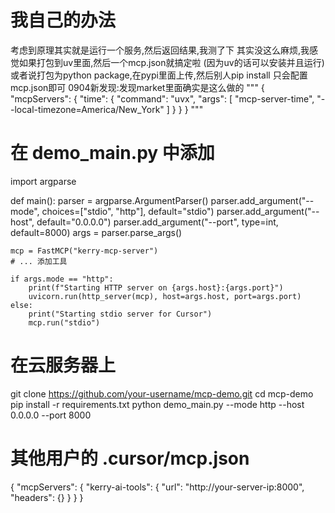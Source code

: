 # 我自己的办法
考虑到原理其实就是运行一个服务,然后返回结果,我测了下
其实没这么麻烦,我感觉如果打包到uv里面,然后一个mcp.json就搞定啦
(因为uv的话可以安装并且运行)
或者说打包为python package,在pypi里面上传,然后别人pip install
只会配置mcp.json即可
0904新发现:发现market里面确实是这么做的
"""
{
  "mcpServers": {
    "time": {
      "command": "uvx",
      "args": [
        "mcp-server-time",
        "--local-timezone=America/New_York"
      ]
    }
  }
}
"""
# 在 demo_main.py 中添加
import argparse

def main():
    parser = argparse.ArgumentParser()
    parser.add_argument("--mode", choices=["stdio", "http"], default="stdio")
    parser.add_argument("--host", default="0.0.0.0")
    parser.add_argument("--port", type=int, default=8000)
    args = parser.parse_args()
    
    mcp = FastMCP("kerry-mcp-server")
    # ... 添加工具
    
    if args.mode == "http":
        print(f"Starting HTTP server on {args.host}:{args.port}")
        uvicorn.run(http_server(mcp), host=args.host, port=args.port)
    else:
        print("Starting stdio server for Cursor")
        mcp.run("stdio")


# 在云服务器上
git clone https://github.com/your-username/mcp-demo.git
cd mcp-demo
pip install -r requirements.txt
python demo_main.py --mode http --host 0.0.0.0 --port 8000


# 其他用户的 .cursor/mcp.json
{
    "mcpServers": {
      "kerry-ai-tools": {
        "url": "http://your-server-ip:8000",
        "headers": {}
      }
    }
}